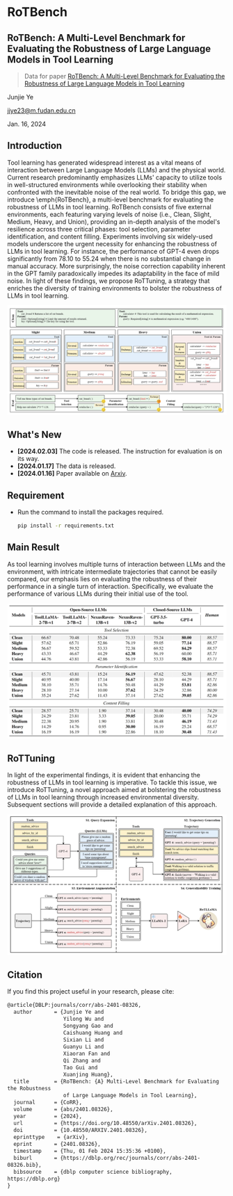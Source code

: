 # RoTBench

## RoTBench: A Multi-Level Benchmark for Evaluating the Robustness of Large Language Models in Tool Learning

> Data for paper [RoTBench: A Multi-Level Benchmark for Evaluating the Robustness of Large Language Models in Tool Learning](https://arxiv.org/abs/2401.08326)

Junjie Ye

jjye23@m.fudan.edu.cn

Jan. 16, 2024

## Introduction

Tool learning has generated widespread interest as a vital means of interaction between Large Language Models (LLMs) and the physical world. Current research predominantly emphasizes LLMs' capacity to utilize tools in well-structured environments while overlooking their stability when confronted with the inevitable noise of the real world.
To bridge this gap, we introduce \emph{RoTBench}, a multi-level benchmark for evaluating the robustness of LLMs in tool learning. RoTBench consists of five external environments, each featuring varying levels of noise (i.e., Clean, Slight, Medium, Heavy, and Union), providing an in-depth analysis of the model's resilience across three critical phases: tool selection, parameter identification, and content filling.
Experiments involving six widely-used models underscore the urgent necessity for enhancing the robustness of LLMs in tool learning.
For instance, the performance of GPT-4 even drops significantly from 78.10 to 55.24 when there is no substantial change in manual accuracy.
More surprisingly, the noise correction capability inherent in the GPT family paradoxically impedes its adaptability in the face of mild noise.
In light of these findings, we propose RoTTuning, a strategy that enriches the diversity of training environments to bolster the robustness of LLMs in tool learning.

<div>
<center>
<img src=Figures/RoTBench.png>
</div>

## What's New

- **[2024.02.03]** The code is released. The instruction for evaluation is on its way.
- **[2024.01.17]** The data is released.
- **[2024.01.16]** Paper available on [Arxiv](https://arxiv.org/abs/2401.08326).

## Requirement

- Run the command to install the packages required.
  ```bash
  pip install -r requirements.txt
  ```

## Main Result

As tool learning involves multiple turns of interaction between LLMs and the environment, with intricate intermediate trajectories that cannot be easily compared, our emphasis lies on evaluating the robustness of their performance in a single turn of interaction. Specifically, we evaluate the performance of various LLMs during their initial use of the tool.

<div>
<center>
<img src=Figures/result.png>
</div>

## RoTTuning

In light of the experimental findings, it is evident that enhancing the robustness of LLMs in tool learning is imperative. To tackle this issue, we introduce RoTTuning, a novel approach aimed at bolstering the robustness of LLMs in tool learning through increased environmental diversity. Subsequent sections will provide a detailed explanation of this approach.

<div>
<center>
<img src=Figures/RoTTuning.png>
</div>

## Citation

If you find this project useful in your research, please cite:

```
@article{DBLP:journals/corr/abs-2401-08326,
  author       = {Junjie Ye and
                  Yilong Wu and
                  Songyang Gao and
                  Caishuang Huang and
                  Sixian Li and
                  Guanyu Li and
                  Xiaoran Fan and
                  Qi Zhang and
                  Tao Gui and
                  Xuanjing Huang},
  title        = {RoTBench: {A} Multi-Level Benchmark for Evaluating the Robustness
                  of Large Language Models in Tool Learning},
  journal      = {CoRR},
  volume       = {abs/2401.08326},
  year         = {2024},
  url          = {https://doi.org/10.48550/arXiv.2401.08326},
  doi          = {10.48550/ARXIV.2401.08326},
  eprinttype    = {arXiv},
  eprint       = {2401.08326},
  timestamp    = {Thu, 01 Feb 2024 15:35:36 +0100},
  biburl       = {https://dblp.org/rec/journals/corr/abs-2401-08326.bib},
  bibsource    = {dblp computer science bibliography, https://dblp.org}
}
```
